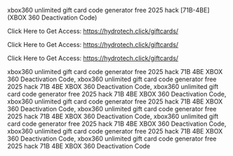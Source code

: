 xbox360 unlimited gift card code generator free 2025 hack [71B-4BE] (XBOX 360 Deactivation Code)

Click Here to Get Access: https://hydrotech.click/giftcards/

Click Here to Get Access: https://hydrotech.click/giftcards/

Click Here to Get Access: https://hydrotech.click/giftcards/

xbox360 unlimited gift card code generator free 2025 hack 71B 4BE XBOX 360 Deactivation Code, xbox360 unlimited gift card code generator free 2025 hack 71B 4BE XBOX 360 Deactivation Code, xbox360 unlimited gift card code generator free 2025 hack 71B 4BE XBOX 360 Deactivation Code, xbox360 unlimited gift card code generator free 2025 hack 71B 4BE XBOX 360 Deactivation Code, xbox360 unlimited gift card code generator free 2025 hack 71B 4BE XBOX 360 Deactivation Code, xbox360 unlimited gift card code generator free 2025 hack 71B 4BE XBOX 360 Deactivation Code, xbox360 unlimited gift card code generator free 2025 hack 71B 4BE XBOX 360 Deactivation Code, xbox360 unlimited gift card code generator free 2025 hack 71B 4BE XBOX 360 Deactivation Code
